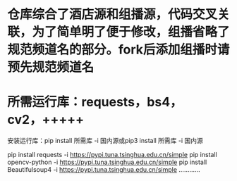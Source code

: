 # 仓库综合了酒店源和组播源，代码交叉关联，为了简单明了便于修改，组播省略了规范频道名的部分。fork后添加组播时请预先规范频道名

# 所需运行库：requests，bs4，cv2，+++++

安装运行库：pip install 所需库 -i 国内源或pip3 install 所需库 -i 国内源

pip install requests -i https://pypi.tuna.tsinghua.edu.cn/simple
pip install opencv-python -i https://pypi.tuna.tsinghua.edu.cn/simple
pip install Beautifulsoup4 -i https://pypi.tuna.tsinghua.edu.cn/simple
............

